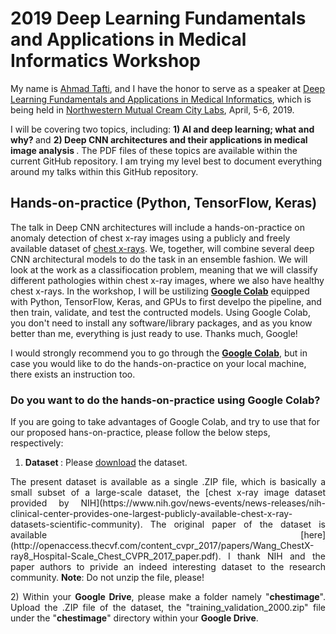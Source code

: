 # 2019 Deep Learning Fundamentals and Applications in Medical Informatics Workshop

My name is [Ahmad Tafti](http://aptafti.github.io), and I have the honor to serve as a speaker at [Deep Learning Fundamentals and Applications in Medical Informatics](https://web.cvent.com/event/472ac73b-360b-4c5a-a45d-d14cc0249321/summary), which is being held in [Northwestern Mutual Cream City Labs](https://innovation.northwesternmutual.com/cream-city-labs/), April, 5-6, 2019.  

I will be covering two topics, including: <strong> 1) AI and deep learning; what and why? </strong> and <strong> 2) Deep CNN architectures and their applications in medical image analysis </strong>.  The PDF files of these topics are available within the current GitHub repository. I am trying my level best to document everything around my talks within this GitHub repository. 

##  Hands-on-practice (Python, TensorFlow, Keras)
The talk in Deep CNN architectures will include a hands-on-practice on anomaly detection of chest x-ray images using a publicly and freely available dataset of [chest x-rays](https://www.nih.gov/news-events/news-releases/nih-clinical-center-provides-one-largest-publicly-available-chest-x-ray-datasets-scientific-community). We, together, will combine several deep CNN architectural models to do the task in an ensemble fashion. We will look at the work as a classifiocation problem, meaning that we will classify different pathologies within chest x-ray images, where we also have healthy chest x-rays. In the workshop, I will be ustilizing [<strong>Google Colab</strong>](https://colab.research.google.com/notebooks/welcome.ipynb) equipped with Python, TensorFlow, Keras, and GPUs to first develpo the pipeline, and then train, validate, and test the contructed models. Using Google Colab, you don't need to install any software/library packages, and as you know better than me, everything is just ready to use. Thanks much, Google! 

I would strongly recommend you to go through the [<strong>Google Colab</strong>](https://colab.research.google.com/notebooks/welcome.ipynb), but in case you would like to do the hands-on-practice on your local machine, there exists an instruction too. 

### Do you want to do the hands-on-practice using Google Colab?
<p align="justify">

If you are going to take advantages of Google Colab, and try to use that for our proposed hans-on-practice, please follow the below steps, respectively:

1) <strong> Dataset </strong>: Please [download](https://drive.google.com/file/d/13EPcGIn6ovvU0O4rCku3w5CFRi9CwQ1w/view?usp=sharing) the dataset. 
<p align="justify">
The present dataset is available as a single .ZIP file, which is basically a small subset of a large-scale dataset, the [chest x-ray image dataset provided by NIH](https://www.nih.gov/news-events/news-releases/nih-clinical-center-provides-one-largest-publicly-available-chest-x-ray-datasets-scientific-community). The original paper of the dataset is available [here](http://openaccess.thecvf.com/content_cvpr_2017/papers/Wang_ChestX-ray8_Hospital-Scale_Chest_CVPR_2017_paper.pdf). I thank NIH and the paper authors to privide an indeed interesting dataset to the research community. <strong>Note</strong>: Do not unzip the file, please! 
</p>
<p align="justify">
2) Within your <strong>Google Drive</strong>, please make a folder namely "<strong>chestimage</strong>". Upload the .ZIP file of the dataset, the "training_validation_2000.zip" file under the "<strong>chestimage</strong>" directory within your <strong>Google Drive</strong>.
</p>
</p>
